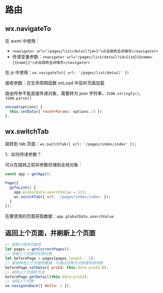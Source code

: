 # 路由

## wx.navigateTo

在 wxml 中使用：

- `<navigator url="/pages/list/detail?id=1">点击跳转去详情页</navigator>`
- 传递变量参数：`<navigator url="/pages/list/detail?id={{id}}&name={{name}}">点击跳转去详情页</navigator>`

在 js 中使用：`wx.navigateTo({ url: '/pages/list/detail' })`

接收参数：在生命周期函数 onLoad 中监听页面加载

路由传参不能直接传递对象，需要转为 json 字符串，`JSON.stringfy()`、`JSON.parse()`

```js
onLoad(options) {
  this.setData({ routerParams: options.id })
},
```

## wx.switchTab

跳转到 tab 页面：`wx.switchTab({ url: '/pages/index/index' });`

1、如何传递参数？

可以在跳转之前将参数存储到全局对象：

```js
const app = getApp();

Page({
  goToLink() {
    app.globalData.searchValue = 123;
    wx.switchTab({ url: '/pages/index/index' });
  }
});
```

在要使用的页面获取数据：`app.globalData.searchValue`

## 返回上个页面，并刷新上个页面

```js
// 获取小程序页面栈
let pages = getCurrentPages();
// 获取上个页面的实例对象
let beforePage = pages[pages.length - 2];
// 直接修改上个页面的数据，可通过这种方式直接传递参数
beforePage.setData({ proId: this.data.proId });
// 调用上个页面的方法
beforePage.getDetail(this.data.proId);
// 返回上个页面
wx.navigateBack({ delta: 1 });
```
